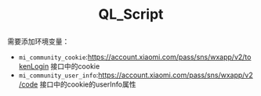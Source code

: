 <h1 align="center">

QL_Script

</h1>

需要添加环境变量：
- `mi_community_cookie`:https://account.xiaomi.com/pass/sns/wxapp/v2/tokenLogin 接口中的cookie
- `mi_community_user_info`:https://account.xiaomi.com/pass/sns/wxapp/v2/code 接口中的cookie的userInfo属性